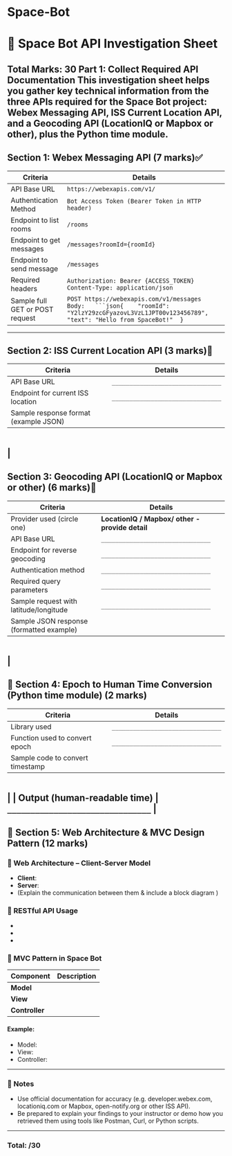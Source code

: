 # Space-Bot

# 🚀 Space Bot API Investigation Sheet
**Total Marks: 30**
**Part 1: Collect Required API Documentation**
This investigation sheet helps you gather key technical information from the three
APIs required for the Space Bot project: **Webex Messaging API**, **ISS Current
Location API**, and a **Geocoding API** (LocationIQ or Mapbox or other), plus the
Python time module.
---
## Section 1: Webex Messaging API (7 marks)✅
| Criteria | Details |
|---------|---------|
| API Base URL | `https://webexapis.com/v1/` |
| Authentication Method | `Bot Access Token (Bearer Token in HTTP header)` |
| Endpoint to list rooms | `/rooms` |
| Endpoint to get messages | `/messages?roomId={roomId}` |
| Endpoint to send message | `/messages` |
| Required headers | `Authorization: Bearer {ACCESS_TOKEN} Content-Type: application/json` |
| Sample full GET or POST request | `POST https://webexapis.com/v1/messages Body:	```json{	"roomId": "Y2lzY29zcGFyazovL3VzL1JPT00v123456789",	"text": "Hello from SpaceBot!"	}` |
---
## Section 2: ISS Current Location API (3 marks)
| Criteria | Details |
|---------|---------|
| API Base URL | `_______________________________` |
| Endpoint for current ISS location | `_______________________________` |
| Sample response format (example JSON) |
```
```
|
---
## Section 3: Geocoding API (LocationIQ or Mapbox or other) (6 marks)
| Criteria | Details |
|---------|---------|
| Provider used (circle one) | **LocationIQ / Mapbox/ other -provide detail** |
| API Base URL | `_______________________________` |
| Endpoint for reverse geocoding | `_______________________________` |
| Authentication method | `_______________________________` |
| Required query parameters | `_______________________________` |
| Sample request with latitude/longitude | `_______________________________` |
| Sample JSON response (formatted example) |
```
```
|
---
## 🚀 Section 4: Epoch to Human Time Conversion (Python time module) (2 marks)
| Criteria | Details |
|---------|---------|
| Library used | `_______________________________` |
| Function used to convert epoch | `_______________________________` |
| Sample code to convert timestamp |
```
```
|
| Output (human-readable time) | `_______________________________` |
---
## 🚀 Section 5: Web Architecture & MVC Design Pattern (12 marks)
### 🚀 Web Architecture – Client-Server Model
- **Client**:
- **Server**:
- (Explain the communication between them & include a block diagram )
### 🚀 RESTful API Usage
-
-
-
### 🚀 MVC Pattern in Space Bot
| Component | Description |
|------------|-------------|
| **Model** | |
| **View** | |
| **Controller** | |
#### Example:
- Model:
- View:
- Controller:
---
### 🚀 Notes
- Use official documentation for accuracy (e.g. developer.webex.com, locationiq.com
or Mapbox, open-notify.org or other ISS API).
- Be prepared to explain your findings to your instructor or demo how you retrieved
them using tools like Postman, Curl, or Python scripts.
---
### Total: /30
